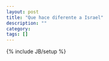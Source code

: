 ```yaml
---
layout: post
title: "Que hace diferente a Israel"
description: ""
category: 
tags: []
---
```

{% include JB/setup %}
